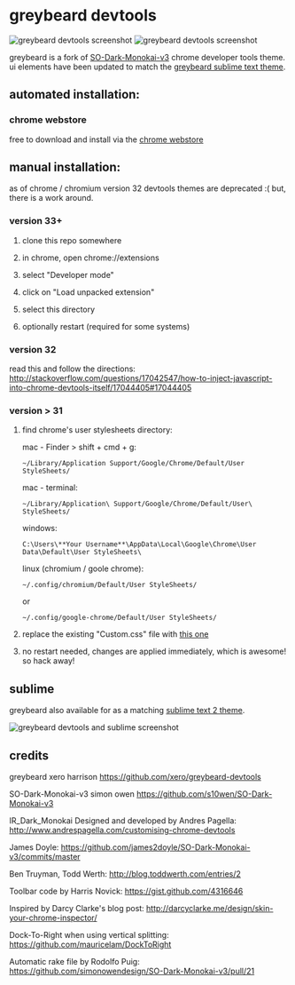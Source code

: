 # greybeard devtools

![greybeard devtools screenshot](https://raw.githubusercontent.com/xero/greybeard-devtools/master/preview1.png)
![greybeard devtools screenshot](https://raw.githubusercontent.com/xero/greybeard-devtools/master/preview2.png)

greybeard is a fork of [SO-Dark-Monokai-v3](https://github.com/s10wen/SO-Dark-Monokai-v3) chrome developer tools theme. ui elements have been updated to match the [greybeard sublime text theme](https://github.com/xero/greybeard-sublime).

## automated installation:

### chrome webstore

free to download and install via the [chrome webstore](https://chrome.google.com/webstore/detail/greybeard-devtools-theme/cckelcjlkjehoepkfcpgdpjfagodhimd)

## manual installation:

as of chrome / chromium version 32 devtools themes are deprecated :( but, there is a work around. 

### version 33+

1. clone this repo somewhere

2. in chrome, open chrome://extensions

3. select "Developer mode"

4. click on "Load unpacked extension"

5. select this directory

6. optionally restart (required for some systems)

### version 32

read this and follow the directions: http://stackoverflow.com/questions/17042547/how-to-inject-javascript-into-chrome-devtools-itself/17044405#17044405

### version > 31

1. find chrome's user stylesheets directory:

	mac - Finder > shift + cmd + g:

	`~/Library/Application Support/Google/Chrome/Default/User StyleSheets/`

	mac - terminal:

	`~/Library/Application\ Support/Google/Chrome/Default/User\ StyleSheets/`

	windows:

	`C:\Users\**Your Username**\AppData\Local\Google\Chrome\User Data\Default\User StyleSheets\`

	linux (chromium / goole chrome):

	`~/.config/chromium/Default/User StyleSheets/`

	or

	`~/.config/google-chrome/Default/User StyleSheets/`

2. replace the existing "Custom.css" file with [this one](https://raw.githubusercontent.com/xero/greybeard-devtools/master/Custom.css)

3. no restart needed, changes are applied immediately, which is awesome! so hack away!

## sublime

greybeard also available for as a matching [sublime text 2 theme](https://github.com/xero/greybeard-sublime).

![greybeard devtools and sublime screenshot](https://raw.githubusercontent.com/xero/greybeard-devtools/master/preview3.png)

## credits

greybeard
xero harrison
https://github.com/xero/greybeard-devtools

SO-Dark-Monokai-v3
simon owen
https://github.com/s10wen/SO-Dark-Monokai-v3

IR_Dark_Monokai
Designed and developed by Andres Pagella:
http://www.andrespagella.com/customising-chrome-devtools

James Doyle:
https://github.com/james2doyle/SO-Dark-Monokai-v3/commits/master

Ben Truyman, Todd Werth:
http://blog.toddwerth.com/entries/2

Toolbar code by Harris Novick:
https://gist.github.com/4316646

Inspired by Darcy Clarke's blog post:
http://darcyclarke.me/design/skin-your-chrome-inspector/

Dock-To-Right when using vertical splitting:
https://github.com/mauricelam/DockToRight

Automatic rake file by Rodolfo Puig:
https://github.com/simonowendesign/SO-Dark-Monokai-v3/pull/21
